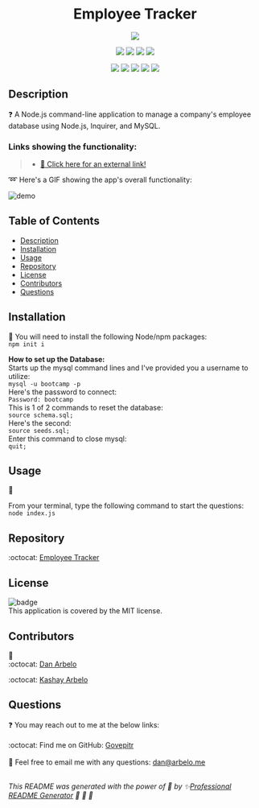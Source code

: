 
  <h1 align="center"> Employee Tracker </h1>
  
  <p align="center">
    <img src="https://img.shields.io/badge/license-MIT-success" />
  </p>  
  
  <p align="center">
    <img src="https://img.shields.io/github/repo-size/Govepitr/Employee-Tracker?style=plastic" />
    <img src="https://img.shields.io/github/languages/count/Govepitr/Employee-Tracker?style=plastic" />
    <img src="https://img.shields.io/github/languages/top/Govepitr/Employee-Tracker?style=plastic" />
    <img src="https://img.shields.io/github/last-commit/Govepitr/Employee-Tracker?style=plastic" />
  </p>

   <p align="center">
    <img src="https://img.shields.io/badge/Javascript-yellow" />
    <img src="https://img.shields.io/badge/Inquirer-orange" />
    <img src="https://img.shields.io/badge/-Node.js-green" />
    <img src="https://img.shields.io/badge/-SQL-blue" />
    <img src="https://img.shields.io/badge/-Screencastify-red" />    
  </p>
  
  ## Description
  ❓ A Node.js command-line application to manage a company's employee database using Node.js, Inquirer, and MySQL.

  ### Links showing the functionality:
  > - [:movie_camera: Click here for an external link!](https://drive.google.com/file/d/1FYmFv1JGBGq71ZYGk9iIoWUbhmnBqwBM/view)



  :loop: Here's a GIF showing the app's overall functionality:

  ![demo](./src/demo.gif)




  ## Table of Contents
  - [Description](#description)
  - [Installation](#installation)
  - [Usage](#usage)
  - [Repository](#repository)
  - [License](#license)
  - [Contributors](#contributors)  
  - [Questions](#questions)

  ## Installation
  🚨 You will need to install the following Node/npm packages:
  <br /> `npm init i` <br />
  
  **How to set up the Database:**
  <br />
  Starts up the mysql command lines and I've provided you a username to utilize:
  <br />
  `mysql -u bootcamp -p`
  <br />
  Here's the password to connect:
  <br />
  `Password: bootcamp`
  <br />
  This is 1 of 2 commands to reset the database:
  <br />
  `source schema.sql;`
  <br />
  Here's the second:
  <br />
  `source seeds.sql;`
  <br />
  Enter this command to close mysql:
  <br />
  `quit;`

  
  ## Usage
  🚀<br/>
  
   From your terminal, type the following command to start the questions:
   <br />
   `node index.js`

  ## Repository
  :octocat: [Employee Tracker](https://github.com/Govepitr/Employee-Tracker)

  ## License
  ![badge](https://img.shields.io/badge/license-MIT-success)
  <br />
  This application is covered by the MIT license.

  ## Contributors
  👥 <br />
  :octocat: [Dan Arbelo](https://github.com/govepitr)<br />

  :octocat: [Kashay Arbelo](https://github.com/KashCodes)
  

  ## Questions
  :question: You may reach out to me at the below links:<br />
    <br />
    :octocat: Find me on GitHub: [Govepitr](https://github.com/Govepitr)<br />
    <br />
    📜 Feel free to email me with any questions: dan@arbelo.me<br /><br />

  _This README was generated with the power of 💞 by ✨[Professional README Generator](https://github.com/Govepitr/ProfessionalREADMEGenerator) 🤘 🤘 🤘_
  